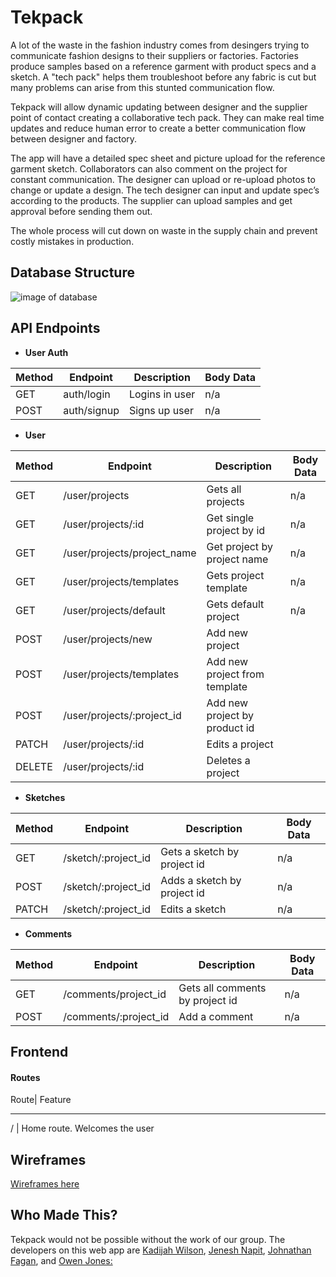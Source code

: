 # Tekpack

A lot of the waste in the fashion industry comes from desingers trying to communicate fashion designs to their suppliers or factories. Factories produce samples based on a reference garment with product specs and a sketch. A "tech pack" helps them troubleshoot before any fabric is cut but many problems can arise from this stunted communication flow.

Tekpack will allow dynamic updating between designer and the supplier point of contact creating a collaborative tech pack. They can make real time updates and reduce human error to create a better communication flow between designer and factory. 

The app will have a detailed spec sheet and picture upload for the reference garment sketch. Collaborators can also comment on the project for constant communication. 
The designer can upload or re-upload photos to change or update a design.
The tech designer can input and update spec’s according to the products. The supplier can upload samples and get approval before sending them out.

The whole process will cut down on waste in the supply chain and prevent costly mistakes in production.

## Database Structure
![image of database](https://github.com/ojones311/Tekpack/blob/master/hackathon1.png)

## API Endpoints
*  **User Auth**

Method | Endpoint | Description | Body Data
------ | -------- |  ---------- | ---------
GET    | auth/login   | Logins in user| n/a
POST   | auth/signup   | Signs up user| n/a


*  **User**

Method | Endpoint | Description | Body Data
------ | -------- |  ---------- | ---------
GET    | /user/projects | Gets all projects| n/a
GET    | /user/projects/:id| Get single project by id| n/a
GET    | /user/projects/project_name | Get project by project name   | n/a
GET    | /user/projects/templates | Gets project template| n/a
GET    | /user/projects/default | Gets default project| n/a
POST   | /user/projects/new | Add new project |
POST   | /user/projects/templates | Add new project from template |
POST   | /user/projects/:project_id | Add new project by product id |
PATCH  | /user/projects/:id | Edits a project   |        
DELETE | /user/projects/:id | Deletes a project |        



* **Sketches**

Method | Endpoint | Description | Body Data
------ | -------- |  ---------- | ---------
GET    | /sketch/:project_id | Gets a sketch by project id| n/a
POST   | /sketch/:project_id | Adds a sketch by project id| n/a
PATCH  | /sketch/:project_id |  Edits a sketch | n/a


* **Comments**

Method | Endpoint | Description | Body Data
------ | -------- |  ---------- | ---------
GET    | /comments/project_id   | Gets all comments by project id| n/a
POST   | /comments/:project_id   | Add a comment| n/a

## Frontend

#### Routes

Route| Feature
-----  -------
/    | Home route. Welcomes the user

## Wireframes
[Wireframes here]()
## Who Made This?

Tekpack would not be possible without the work of our group. The developers on this web app are [Kadijah Wilson](https://github.com/KadijahW), [Jenesh Napit](https://github.com/jenesh), [Johnathan Fagan](https://github.com/Jaiden16), and [Owen Jones:](https://github.com/ojones311)

